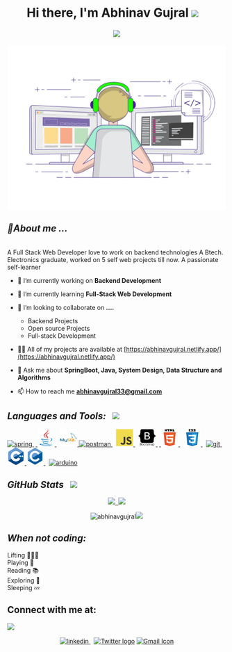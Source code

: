 <h1 align="center">Hi there,  I'm Abhinav Gujral <img src="https://camo.githubusercontent.com/e8e7b06ecf583bc040eb60e44eb5b8e0ecc5421320a92929ce21522dbc34c891/68747470733a2f2f6d656469612e67697068792e636f6d2f6d656469612f6876524a434c467a6361737252346961377a2f67697068792e676966" data-canonical-src="https://media.giphy.com/media/hvRJCLFzcasrR4ia7z/giphy.gif" width="35" style="max-width: 100%; display: inline-block;" data-target="animated-image.originalImage"></h1>
<h3 align="center"><img src="https://readme-typing-svg.herokuapp.com?font=Architects+Daughter&amp;color=FFFFFF&amp;size=35&amp;lines=A+Backend+Developer...;" style="max-width: 100%;"></h3>

<!-- lines=Hey!+It's+Abhinav+Gujral!;Backend+Developer...;" -->


<p align="center" > <img src="https://github.com/abhinavgujral/abhinavgujral/blob/main/fron%20top.gif" align="center" style="max-width: 100%;"/></p>




<h2><i>  💬About me ...</i></h2><br>
 A Full Stack Web Developer love to work on backend technologies
 A Btech. Electronics graduate, 
 worked on 5 self web projects till now. 
A passionate self-learner <br>


- 🔭 I’m currently working on **Backend Development**

- 🌱 I’m currently learning **Full-Stack Web Development**

- 👯 I’m looking to collaborate on **....**
  <ul>
  <li>Backend Projects</li>
  <li>Open source Projects</li>
  <li>Full-stack Development</li>
  
</ul>

- 👨‍💻 All of my projects are available at [https://abhinavgujral.netlify.app/](https://abhinavgujral.netlify.app/)

- 💬 Ask me about **SpringBoot, Java, System Design, Data Structure and Algorithms**

- 📫 How to reach me **abhinavgujral33@gmail.com**


<p align="left">
</p>

<h2 align="left"><i>Languages and Tools: &nbsp; </i><img src="https://camo.githubusercontent.com/beb64ff21c883e318e4f5db5231c2ba4175705bea1c9249e82a41ab375db4f75/68747470733a2f2f6d65646961322e67697068792e636f6d2f6d656469612f51737347456d706b79454f684243623765312f67697068792e6769663f6369643d656366303565343761306e336769316266716e74716d6f62386739616964316f796a327772336473336d67373030626c267269643d67697068792e676966" width="35" style="max-width: 100%;"> </h3>


<div dir="auto">  
 <a href="https://spring.io/" target="_blank" rel="noreferrer"> <img src="https://www.vectorlogo.zone/logos/springio/springio-icon.svg" alt="spring" width="40" height="40"/> </a> &nbsp;<a href="https://www.java.com" target="_blank" rel="noreferrer"> <img src="https://raw.githubusercontent.com/devicons/devicon/master/icons/java/java-original.svg" alt="java" width="40" height="40"/> </a>  &nbsp;  <a href="https://www.mysql.com/" target="_blank" rel="noreferrer"> <img src="https://raw.githubusercontent.com/devicons/devicon/master/icons/mysql/mysql-original-wordmark.svg" alt="mysql" width="40" height="40"/> </a> <a href="https://postman.com" target="_blank" rel="noreferrer"> <img src="https://www.vectorlogo.zone/logos/getpostman/getpostman-icon.svg" alt="postman" width="40" height="40"/> </a>&nbsp;
<a href="https://developer.mozilla.org/en-US/docs/Web/JavaScript" target="_blank" rel="noreferrer"> <img src="https://raw.githubusercontent.com/devicons/devicon/master/icons/javascript/javascript-original.svg" alt="javascript" width="40" height="40"/> </a>&nbsp; <a href="https://getbootstrap.com" target="_blank" rel="noreferrer"> <img src="https://raw.githubusercontent.com/devicons/devicon/master/icons/bootstrap/bootstrap-plain-wordmark.svg" alt="bootstrap" width="40" height="40"/> </a> &nbsp;<a href="https://www.w3.org/html/" target="_blank" rel="noreferrer"> <img src="https://raw.githubusercontent.com/devicons/devicon/master/icons/html5/html5-original-wordmark.svg" alt="html5" width="40" height="40"/> </a>&nbsp; <a href="https://www.w3schools.com/css/" target="_blank" rel="noreferrer"> <img src="https://raw.githubusercontent.com/devicons/devicon/master/icons/css3/css3-original-wordmark.svg" alt="css3" width="40" height="40"/> </a>&nbsp; <a href="https://git-scm.com/" target="_blank" rel="noreferrer"> <img src="https://www.vectorlogo.zone/logos/git-scm/git-scm-icon.svg" alt="git" width="40" height="40"/> </a>&nbsp; <a href="https://www.w3schools.com/cpp/" target="_blank" rel="noreferrer"> <img src="https://raw.githubusercontent.com/devicons/devicon/master/icons/cplusplus/cplusplus-original.svg" alt="cplusplus" width="40" height="40"/> </a> <a href="https://www.cprogramming.com/" target="_blank" rel="noreferrer"> <img src="https://raw.githubusercontent.com/devicons/devicon/master/icons/c/c-original.svg" alt="c" width="40" height="40"/> </a>&nbsp; <a href="https://www.arduino.cc/" target="_blank" rel="noreferrer"> <img src="https://cdn.worldvectorlogo.com/logos/arduino-1.svg" alt="arduino" width="40" height="40"/> </a> 
 
 </div>


<h2><i>GitHub Stats &nbsp; </i><img src="https://camo.githubusercontent.com/f11b92476ee793cfe97f20e0564ab552bd9bd670179d7b6772c59bb4d3218ca6/68747470733a2f2f692e70696e696d672e636f6d2f6f726967696e616c732f36352f63342f66342f36356334663435323537316265313236316539633632336637646134383861632e676966" width="35" style="max-width: 100%;">
</h2>

<p align="center" dir="auto">
<a href="https://github.com/abhinavgujral">
  <img height="160em" src="https://github-readme-stats-eight-theta.vercel.app/api?username=abhinavgujral&amp;show_icons=true&amp;theme=algolia&amp;include_all_commits=false&amp;count_private=true&amp;locale=en" data-canonical-src="https://github-readme-stats-eight-theta.vercel.app/api?username=abhinavgujral&amp;show_icons=true&amp;theme=algolia&amp;include_all_commits=false&amp;count_private=true&amp;locale=en" style="max-width: 100%;">&nbsp;  <img height="160em" src="https://github-readme-stats-eight-theta.vercel.app/api/top-langs/?username=abhinavgujral&amp;layout=compact&amp;langs_count=8&amp;theme=algolia" data-canonical-src="https://github-readme-stats-eight-theta.vercel.app/api/top-langs/?username=abhinavgujral&amp;layout=compact&amp;langs_count=8&amp;theme=algolia" style="max-width: 100%;">
 </a>
</p>


<p  align="center" dir="auto" > 
<img height="160em" src="https://github-readme-streak-stats.herokuapp.com/?user=abhinavgujral&layout=compact&theme=algolia" alt="abhinavgujral" /><img   height="160em" src="https://github-profile-trophy.vercel.app/?username=abhinavgujral&theme=monokai&row=1&column=4"></p>


<h2><i>When not coding:</i></h2>
Lifting 🏋🏻‍♂️<br>
Playing 	&#127925;<br>
Reading 📚<br>
Exploring 🥾<br>
Sleeping 💤<br>

<h2>Connect with me at:</h2><img src="https://raw.githubusercontent.com/ShahriarShafin/ShahriarShafin/main/Assets/handshake.gif" width="100px" style="max-width: 100%;"><br>
<p align="center" dir="auto">

<a href="https://www.linkedin.com/in/abhinavgujral/" rel="nofollow">
<img src="https://camo.githubusercontent.com/5e3d78e5310a41c0667e07077cf93596229de398b154b83885dc068874ed5365/68747470733a2f2f696d672e736869656c64732e696f2f62616467652f6c696e6b6564696e2d2532333145373742352e7376673f267374796c653d666f722d7468652d6261646765266c6f676f3d6c696e6b6564696e266c6f676f436f6c6f723d7768697465" alt="linkedin" data-canonical-src="https://img.shields.io/badge/linkedin-%231E77B5.svg?&amp;style=for-the-badge&amp;logo=linkedin&amp;logoColor=white" style="max-width: 100%;">
</a> &nbsp; 
<a href="https://twitter.com/abhinav_gujral?t=5_RVZm3yH_ut_3XMkiq08Q&s=09" rel="nofollow"><img src="https://camo.githubusercontent.com/5d03c86f6a75f7cbe80d135d9162fbf6dc46a31253cf30a8e9bb8279b4d574d3/68747470733a2f2f696d672e736869656c64732e696f2f62616467652f547769747465722d3144413146323f7374796c653d666f722d7468652d6261646765266c6f676f3d74776974746572266c6f676f436f6c6f723d7768697465" alt="Twitter logo" data-canonical-src="https://img.shields.io/badge/Twitter-1DA1F2?style=for-the-badge&amp;logo=twitter&amp;logoColor=white" style="max-width: 100%;"></a>
<a href="mailto:abhinavgujral33@gmail.com" title="Write me an email" rel="nofollow"><img src="https://camo.githubusercontent.com/571384769c09e0c66b45e39b5be70f68f552db3e2b2311bc2064f0d4a9f5983b/68747470733a2f2f696d672e736869656c64732e696f2f62616467652f476d61696c2d4431343833363f7374796c653d666f722d7468652d6261646765266c6f676f3d676d61696c266c6f676f436f6c6f723d7768697465" alt="Gmail Icon" data-canonical-src="https://img.shields.io/badge/Gmail-D14836?style=for-the-badge&amp;logo=gmail&amp;logoColor=white" style="max-width: 100%;"></a>

</p>












































<!--
**abhinavgujral/abhinavgujral** is a ✨ _special_ ✨ repository because its `README.md` (this file) appears on your GitHub profile.

Here are some ideas to get you started:

- 🔭 I’m currently working on ...
- 🌱 I’m currently learning ...
- 👯 I’m looking to collaborate on ...
- 🤔 I’m looking for help with ...
- 💬 Ask me about ...
- 📫 How to reach me: ...
- 😄 Pronouns: ...
- ⚡ Fun fact: ...
-->

<!-- <img src="https://github-readme-streak-stats.herokuapp.com/?user=abhinavgujral&theme=tokyonight"> -->
<!-- <img src="https://github-readme-stats.vercel.app/api/top-langs/?username=abhinavgujral&theme=xcode&hide_langs_below=1">-->
<!-- <img src="https://activity-graph.herokuapp.com/graph?username=abhinavgujral&theme=xcode"> -->
<!--  <img src="https://github-readme-stats.vercel.app/api?username=abhinavgujral&&show_icons=true&title_color=ffffff&icon_color=bb2acf&text_color=daf7dc&bg_color=151515">  -->

